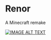 # Renor
A Minecraft remake

[![IMAGE ALT TEXT](https://www.youtube.com/watch?v=8tnQFq1_5FE&list=PLex_yQmaLql6tTVMJjVST740dFwMQn6b_&index=1/0.jpg)](https://www.youtube.com/watch?v=8tnQFq1_5FE&list=PLex_yQmaLql6tTVMJjVST740dFwMQn6b_&index=1 "Video Title")
